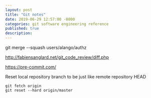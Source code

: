 ```yaml
---
layout: post
title: "Git notes"
date: 2019-06-29 12:57:00 -0800
categories: git software engineering reference
published: true
description:
---
```


git merge --squash users/alango/authz

http://fabiensanglard.net/git_code_review/diff.php

https://pre-commit.com/

Reset local repository branch to be just like remote repository HEAD

```
git fetch origin
git reset --hard origin/master
```
